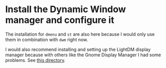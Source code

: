 # Install the Dynamic Window manager and configure it

The installation for `dmenu` and `st` are also here because I would only use them in combination with `dwm` right now.

I would also recommend installing and setting up the LightDM display manager because with others like the Gnome Display Manager I had some problems.
See [this directory](/lightdm).
